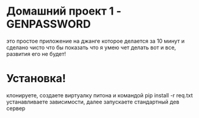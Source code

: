 # Домашний проект 1 - GENPASSWORD

это простое приложение на джанге которое делается за 10 минут  и сделано чисто что бы показать что я умею чет делать вот и все, развития его не будет!

# Установка!

клонируете, создаете виртуалку питона и командой pip install -r req.txt устанавливаете зависимости, далее запускаете стандартный дев сервер
